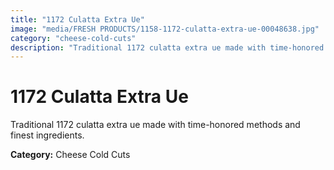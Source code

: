 ```yaml
---
title: "1172 Culatta Extra Ue"
image: "media/FRESH PRODUCTS/1158-1172-culatta-extra-ue-00048638.jpg"
category: "cheese-cold-cuts"
description: "Traditional 1172 culatta extra ue made with time-honored methods and finest ingredients."
---
```


# 1172 Culatta Extra Ue

Traditional 1172 culatta extra ue made with time-honored methods and finest ingredients.

**Category:** Cheese Cold Cuts
